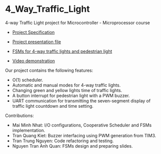 # 4_Way_Traffic_Light
 4-way Traffic Light project for Microcontroller - Microprocessor course

- [Project Specification](https://www.youtube.com/watch?v=YhpQCPA5X7A)

- [Project presentation file](https://drive.google.com/drive/folders/1P8uF5N-SLR3zX0x9aBSQXjw5UbyXBuLP?usp=share_link)

- [FSMs for 4-way traffic lights and pedestrian light](https://drive.google.com/drive/folders/1JkblvOIAkOam44qdRfyTp8AQK-ZnnSkk?usp=share_link)

- [Video demonstration](https://drive.google.com/drive/folders/1G8wCNH3AJZfvZO44VFjFunm6UV_0tsM7?usp=share_link)

Our project contains the following features:
- O(1) scheduler.
- Automatic and manual modes for 4-way traffic lights.
- Changing green and yellow lights time of traffic lights.
- A button interrupt for pedestrian light with a PWM buzzer.
- UART communication for transmitting the seven-segment display of traffic light countdown and time setting.

Contributions:
- Mai Minh Nhat: I/O configurations, Cooperative Scheduler and FSMs implementation.
- Tran Quang Kiet: Buzzer interfacing using PWM generation from TIM3.
- Tran Trung Nguyen: Code refactoring and testing.
- Nguyen Tran Anh Quan: FSMs design and preparing slides.
